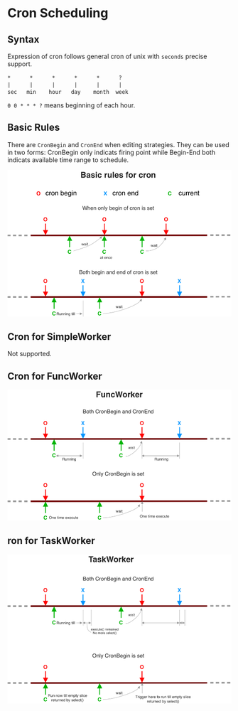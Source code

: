 # Cron Scheduling

## Syntax

Expression of cron follows general cron of unix with `seconds` precise support.  

```
*      *      *      *      *      ?
|      |      |      |      |      |
sec   min    hour   day    month  week
```

`0 0 * * * ?` means beginning of each hour.

## Basic Rules

There are `CronBegin` and `CronEnd` when editing strategies. They can be used in two forms: CronBegin only indicats firing point while Begin-End both indicats available time range to schedule.  

![Cron Basic Rules](doc/cron.png)

## Cron for SimpleWorker

Not supported.

## Cron for FuncWorker

![Cron Basic Rules](doc/cron_func.png)

## ron for TaskWorker

![Cron Basic Rules](doc/cron_task.png)
